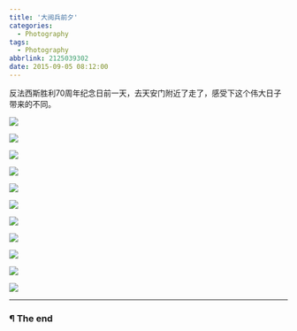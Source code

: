 ```yaml
---
title: '大阅兵前夕'
categories:
  - Photography
tags:
  - Photography
abbrlink: 2125039302
date: 2015-09-05 08:12:00
---
```


反法西斯胜利70周年纪念日前一天，去天安门附近了走了，感受下这个伟大日子带来的不同。

<!-- more -->

![](http://oyui6c341.bkt.clouddn.com/images/2015/大阅兵前夕/01.jpg)

![](http://oyui6c341.bkt.clouddn.com/images/2015/大阅兵前夕/02.jpg)

![](http://oyui6c341.bkt.clouddn.com/images/2015/大阅兵前夕/03.jpg)

![](http://oyui6c341.bkt.clouddn.com/images/2015/大阅兵前夕/04.jpg)

![](http://oyui6c341.bkt.clouddn.com/images/2015/大阅兵前夕/05.jpg)

![](http://oyui6c341.bkt.clouddn.com/images/2015/大阅兵前夕/06.jpg)

![](http://oyui6c341.bkt.clouddn.com/images/2015/大阅兵前夕/07.jpg)

![](http://oyui6c341.bkt.clouddn.com/images/2015/大阅兵前夕/08.jpg)

![](http://oyui6c341.bkt.clouddn.com/images/2015/大阅兵前夕/09.jpg)

![](http://oyui6c341.bkt.clouddn.com/images/2015/大阅兵前夕/10.jpg)

![](http://oyui6c341.bkt.clouddn.com/images/2015/大阅兵前夕/11.jpg)

---

### ¶ The end
